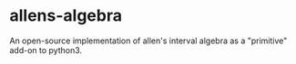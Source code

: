 # allens-algebra
An open-source implementation of allen's interval algebra as a "primitive" add-on to python3. 
